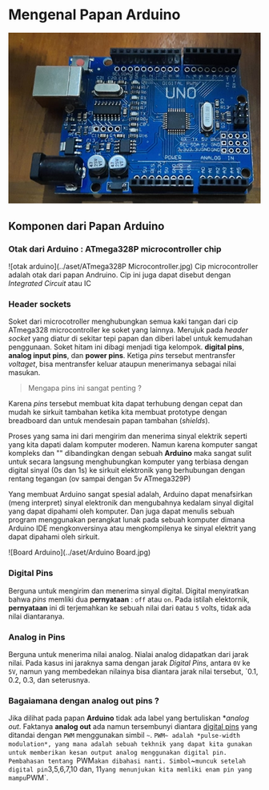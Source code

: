 # Mengenal Papan Arduino
![Arduino](../aset/papan.jpeg)

## Komponen dari Papan Arduino
### Otak dari Arduino : ATmega328P microcontroller chip
![otak arduino](../aset/ATmega328P Microcontroller.jpg)
Cip microcontroller adalah otak dari papan Andruino. Cip ini juga dapat disebut dengan *Integrated Circuit* atau IC

### Header sockets
Soket dari microcotroller menghubungkan semua kaki tangan dari cip ATmega328 microcontroller ke soket yang lainnya. Merujuk pada *header socket* yang diatur di sekitar tepi papan dan diberi label untuk kemudahan penggunaan. Soket hitam ini dibagi menjadi tiga kelompok. **digital pins**, **analog input pins**, dan **power pins**. Ketiga *pins* tersebut mentransfer *voltaget*, bisa mentransfer keluar ataupun menerimanya sebagai nilai masukan.

> Mengapa pins ini sangat penting ?

Karena *pins* tersebut membuat kita dapat terhubung dengan cepat dan mudah ke sirkuit tambahan ketika kita membuat prototype dengan breadboard dan untuk mendesain papan tambahan (*shields*).

Proses yang sama ini dari mengirim dan menerima sinyal elektrik seperti yang kita dapati dalam komputer moderen. Namun karena komputer sangat kompleks dan "" dibandingkan dengan sebuah **Arduino** maka sangat sulit untuk secara langsung menghubungkan komputer yang terbiasa dengan digital sinyal (0s dan 1s) ke sirkuit elektronik yang berhubungan dengan rentang tegangan (ov sampai dengan 5v ATmega329P)

Yang membuat Arduino sangat spesial adalah, Arduino dapat menafsirkan (meng interpret) sinyal elektronik dan mengubahnya kedalam sinyal digital yang dapat dipahami oleh komputer. Dan juga dapat menulis sebuah program menggunakan perangkat lunak pada sebuah komputer dimana Arduino IDE mengkonversinya atau mengkompilenya ke sinyal elektrit yang dapat dipahami oleh sirkuit.

![Board Arduino](../aset/Arduino Board.jpg)

### Digital Pins
Berguna untuk mengirim dan menerima sinyal digital. Digital menyiratkan bahwa *pins* memliki dua **pernyataan** : `off` atau `on`. Pada istilah elektornik, **pernyataan** ini di terjemahkan ke sebuah nilai dari `0`atau `5` volts, tidak ada nilai diantaranya.

### Analog in Pins
Berguna untuk menerima nilai analog. Nialai analog didapatkan dari jarak nilai. Pada kasus ini jaraknya sama dengan jarak *Digital Pins*, antara `0V` ke `5V`, namun yang membedekan nilainya bisa diantara jarak nilai tersebut, `0.1, 0.2, 0.3, dan seterusnya.

### Bagaiamana dengan analog out pins ?
Jika dilihat pada papan **Arduino** tidak ada label yang bertuliskan **analog out*. Faktanya **analog out** ada namun tersembunyi diantara [digital pins](#Digital-Pins) yang ditandai dengan `PWM` menggunakan simbil `~`. `PWM~ adalah *pulse-width modulation*, yang mana adalah sebuah tekhnik yang dapat kita gunakan untuk memberikan kesan output analog menggunakan digital pin. Pembahasan tentang `PWM` akan dibahasi nanti. Simbol `~` muncuk setelah digital pin `3,5,6,7,10 dan, 11` yang menunjukan kita memliki enam pin yang mampu `PWM`.
